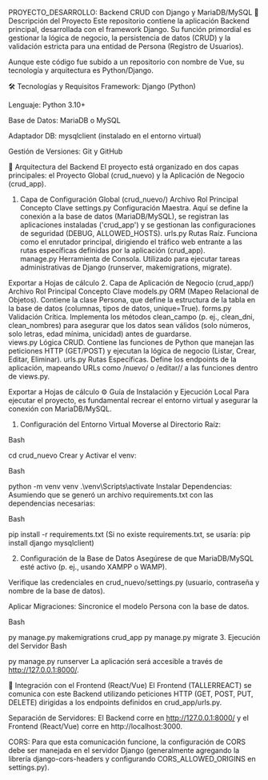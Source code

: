 PROYECTO_DESARROLLO: Backend CRUD con Django y MariaDB/MySQL
📝 Descripción del Proyecto
Este repositorio contiene la aplicación Backend principal, desarrollada con el framework Django. Su función primordial es gestionar la lógica de negocio, la persistencia de datos (CRUD) y la validación estricta para una entidad de Persona (Registro de Usuarios).

Aunque este código fue subido a un repositorio con nombre de Vue, su tecnología y arquitectura es Python/Django.

🛠️ Tecnologías y Requisitos
Framework: Django (Python)

Lenguaje: Python 3.10+

Base de Datos: MariaDB o MySQL

Adaptador DB: mysqlclient (instalado en el entorno virtual)

Gestión de Versiones: Git y GitHub

📂 Arquitectura del Backend
El proyecto está organizado en dos capas principales: el Proyecto Global (crud_nuevo) y la Aplicación de Negocio (crud_app).

1. Capa de Configuración Global (crud_nuevo/)
Archivo	Rol Principal	Concepto Clave
settings.py	Configuración Maestra. Aquí se define la conexión a la base de datos (MariaDB/MySQL), se registran las aplicaciones instaladas ('crud_app') y se gestionan las configuraciones de seguridad (DEBUG, ALLOWED_HOSTS).	
urls.py	Rutas Raíz. Funciona como el enrutador principal, dirigiendo el tráfico web entrante a las rutas específicas definidas por la aplicación (crud_app).	
manage.py	Herramienta de Consola. Utilizado para ejecutar tareas administrativas de Django (runserver, makemigrations, migrate).	

Exportar a Hojas de cálculo
2. Capa de Aplicación de Negocio (crud_app/)
Archivo	Rol Principal	Concepto Clave
models.py	ORM (Mapeo Relacional de Objetos). Contiene la clase Persona, que define la estructura de la tabla en la base de datos (columnas, tipos de datos, unique=True).	
forms.py	Validación Crítica. Implementa los métodos clean_campo (p. ej., clean_dni, clean_nombres) para asegurar que los datos sean válidos (solo números, solo letras, edad mínima, unicidad) antes de guardarse.	
views.py	Lógica CRUD. Contiene las funciones de Python que manejan las peticiones HTTP (GET/POST) y ejecutan la lógica de negocio (Listar, Crear, Editar, Eliminar).	
urls.py	Rutas Específicas. Define los endpoints de la aplicación, mapeando URLs como /nuevo/ o /editar/<id>/ a las funciones dentro de views.py.	

Exportar a Hojas de cálculo
⚙️ Guía de Instalación y Ejecución Local
Para ejecutar el proyecto, es fundamental recrear el entorno virtual y asegurar la conexión con MariaDB/MySQL.

1. Configuración del Entorno Virtual
Moverse al Directorio Raíz:

Bash

cd crud_nuevo
Crear y Activar el venv:

Bash

python -m venv venv
.\venv\Scripts\activate
Instalar Dependencias: Asumiendo que se generó un archivo requirements.txt con las dependencias necesarias:

Bash

pip install -r requirements.txt
(Si no existe requirements.txt, se usaría: pip install django mysqlclient)

2. Configuración de la Base de Datos
Asegúrese de que MariaDB/MySQL esté activo (p. ej., usando XAMPP o WAMP).

Verifique las credenciales en crud_nuevo/settings.py (usuario, contraseña y nombre de la base de datos).

Aplicar Migraciones: Sincronice el modelo Persona con la base de datos.

Bash

py manage.py makemigrations crud_app
py manage.py migrate
3. Ejecución del Servidor
Bash

py manage.py runserver
La aplicación será accesible a través de http://127.0.0.1:8000/.

🔗 Integración con el Frontend (React/Vue)
El Frontend (TALLERREACT) se comunica con este Backend utilizando peticiones HTTP (GET, POST, PUT, DELETE) dirigidas a los endpoints definidos en crud_app/urls.py.

Separación de Servidores: El Backend corre en http://127.0.0.1:8000/ y el Frontend (React/Vue) corre en http://localhost:3000.

CORS: Para que esta comunicación funcione, la configuración de CORS debe ser manejada en el servidor Django (generalmente agregando la librería django-cors-headers y configurando CORS_ALLOWED_ORIGINS en settings.py).
